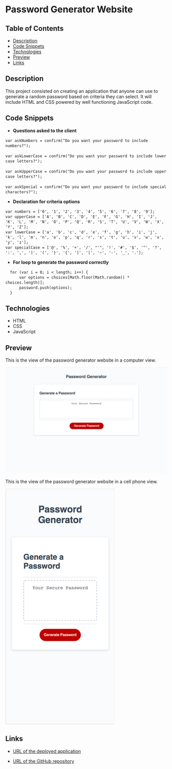 # Password Generator Website

## Table of Contents

* [Description](#description)
* [Code Snippets](#code)
* [Technologies](#technologies)
* [Preview](#preview)
* [Links](#links)

## Description

This project consisted on creating an application that anyone can use to generate a random password based on criteria they can select. It will include HTML and CSS powered by well functioning JavaScript code. 

## Code Snippets

* **Questions asked to the client**
```            
var askNumbers = confirm("Do you want your password to include numbers?");

var askLowerCase = confirm("Do you want your password to include lower case letters?");

var askUpperCase = confirm("Do you want your password to include upper case letters?");

var askSpecial = confirm("Do you want your password to include special characters?");

```            

* **Declaration for criteria options**

```            
var numbers = ['0', '1', '2', '3', '4', '5', '6', '7', '8', '9'];
var upperCase = ['A', 'B', 'C', 'D', 'E', 'F', 'G', 'H', 'I', 'J', 'K', 'L', 'M', 'N', 'O', 'P', 'Q', 'R', 'S', 'T', 'U', 'V', 'W', 'X', 'Y', 'Z'];
var lowerCase = ['a', 'b', 'c', 'd', 'e', 'f', 'g', 'h', 'i', 'j', 'k', 'l', 'm', 'n', 'o', 'p', 'q', 'r', 's', 't', 'u', 'v', 'w', 'x', 'y', 'z'];
var specialCase = ['@', '%', '+', '/', "'", '!', '#', '$', '^', '?', ':', ',', ')', '(', '}', '{', ']', '[', '~', '-', '_', '.'];
```


* **For loop to generate the password correctly**
```            
  for (var i = 0; i < length; i++) {
      var options = choices[Math.floor(Math.random() * choices.length)];
      password.push(options);
  }
```   



## Technologies

* HTML
* CSS
* JavaScript

## Preview

This is the view of the password generator website in a computer view. 

![Ana Lucia portfolio computer preview](assets/images/preview2.png)

This is the view of the password generator website in a cell phone view. 

![Ana Lucia portfolio I Phone X preview](assets/images/preview1.png)

## Links

* [URL of the deployed application](https://analuciarojas.github.io/challenge3/)

* [URL of the GitHub repository](https://github.com/analuciarojas/challenge3)